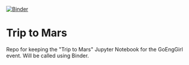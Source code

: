 [![Binder](https://mybinder.org/badge_logo.svg)](https://mybinder.org/v2/gh/LTSQueens/Trip_to_Mars/main)

# Trip to Mars
Repo for keeping the "Trip to Mars" Jupyter Notebook for the GoEngGirl event. Will be called using Binder. 
